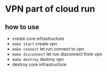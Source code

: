 # VPN part of cloud run

## how to use

- create core infrastructure
- `make start` create vpn
- `make connect` let run connect to vpn
- `make disconnect` let run disconnect from vpn
- `make destroy` destroy vpn
- destroy core infrastructure